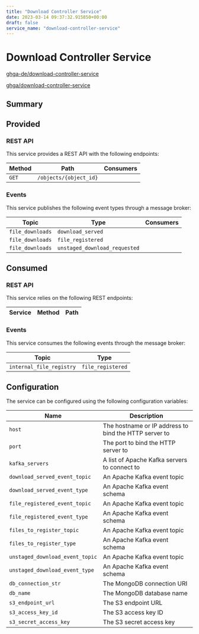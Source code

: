 ```yaml
---
title: "Download Controller Service"
date: 2023-03-14 09:37:32.915850+00:00
draft: false
service_name: "download-controller-service"
---
```



# Download Controller Service

[ghga-de/download-controller-service](https://github.com/ghga-de/download-controller-service)

[ghga/download-controller-service](https://hub.docker.com/r/ghga/download-controller-service)

## Summary



## Provided

### REST API

This service provides a REST API with the following endpoints:

| Method | Path | Consumers |
| --- | --- | --- |
| `GET` | `/objects/{object_id}` |  |


### Events

This service publishes the following event types through a message broker:

| Topic | Type | Consumers |
| --- | --- | --- |
| `file_downloads` | `download_served` |  |
| `file_downloads` | `file_registered` |  |
| `file_downloads` | `unstaged_download_requested` |  |


## Consumed

### REST API

This service relies on the following REST endpoints:

| Service | Method | Path |
| --- | --- | --- |


### Events

This service consumes the following events through the message broker:

| Topic | Type |
| --- | --- |
| `internal_file_registry` | `file_registered` |



## Configuration

The service can be configured using the following configuration variables:

| Name | Description |
| --- | --- |
| `host` | The hostname or IP address to bind the HTTP server to |
| `port` | The port to bind the HTTP server to |
| `kafka_servers` | A list of Apache Kafka servers to connect to |
| `download_served_event_topic` | An Apache Kafka event topic |
| `download_served_event_type` | An Apache Kafka event schema |
| `file_registered_event_topic` | An Apache Kafka event topic |
| `file_registered_event_type` | An Apache Kafka event schema |
| `files_to_register_topic` | An Apache Kafka event topic |
| `files_to_register_type` | An Apache Kafka event schema |
| `unstaged_download_event_topic` | An Apache Kafka event topic |
| `unstaged_download_event_type` | An Apache Kafka event schema |
| `db_connection_str` | The MongoDB connection URI |
| `db_name` | The MongoDB database name |
| `s3_endpoint_url` | The S3 endpoint URL |
| `s3_access_key_id` | The S3 access key ID |
| `s3_secret_access_key` | The S3 secret access key |
